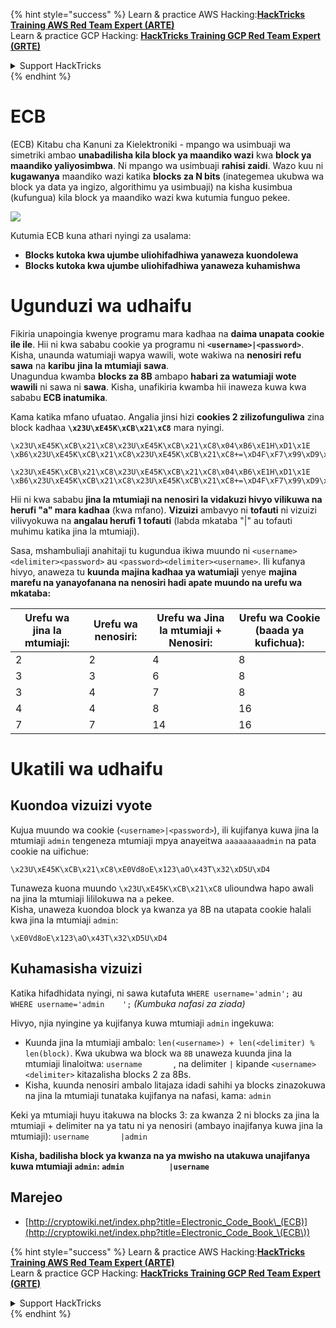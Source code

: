 {% hint style="success" %}
Learn & practice AWS Hacking:<img src="/.gitbook/assets/arte.png" alt="" data-size="line">[**HackTricks Training AWS Red Team Expert (ARTE)**](https://training.hacktricks.xyz/courses/arte)<img src="/.gitbook/assets/arte.png" alt="" data-size="line">\
Learn & practice GCP Hacking: <img src="/.gitbook/assets/grte.png" alt="" data-size="line">[**HackTricks Training GCP Red Team Expert (GRTE)**<img src="/.gitbook/assets/grte.png" alt="" data-size="line">](https://training.hacktricks.xyz/courses/grte)

<details>

<summary>Support HackTricks</summary>

* Check the [**subscription plans**](https://github.com/sponsors/carlospolop)!
* **Join the** 💬 [**Discord group**](https://discord.gg/hRep4RUj7f) or the [**telegram group**](https://t.me/peass) or **follow** us on **Twitter** 🐦 [**@hacktricks\_live**](https://twitter.com/hacktricks\_live)**.**
* **Share hacking tricks by submitting PRs to the** [**HackTricks**](https://github.com/carlospolop/hacktricks) and [**HackTricks Cloud**](https://github.com/carlospolop/hacktricks-cloud) github repos.

</details>
{% endhint %}


# ECB

(ECB) Kitabu cha Kanuni za Kielektroniki - mpango wa usimbuaji wa simetriki ambao **unabadilisha kila block ya maandiko wazi** kwa **block ya maandiko yaliyosimbwa**. Ni mpango wa usimbuaji **rahisi zaidi**. Wazo kuu ni **kugawanya** maandiko wazi katika **blocks za N bits** (inategemea ukubwa wa block ya data ya ingizo, algorithimu ya usimbuaji) na kisha kusimbua (kufungua) kila block ya maandiko wazi kwa kutumia funguo pekee.

![](https://upload.wikimedia.org/wikipedia/commons/thumb/e/e6/ECB_decryption.svg/601px-ECB_decryption.svg.png)

Kutumia ECB kuna athari nyingi za usalama:

* **Blocks kutoka kwa ujumbe uliohifadhiwa yanaweza kuondolewa**
* **Blocks kutoka kwa ujumbe uliohifadhiwa yanaweza kuhamishwa**

# Ugunduzi wa udhaifu

Fikiria unapoingia kwenye programu mara kadhaa na **daima unapata cookie ile ile**. Hii ni kwa sababu cookie ya programu ni **`<username>|<password>`**.\
Kisha, unaunda watumiaji wapya wawili, wote wakiwa na **nenosiri refu sawa** na **karibu** **jina la mtumiaji** **sawa**.\
Unagundua kwamba **blocks za 8B** ambapo **habari za watumiaji wote wawili** ni sawa ni **sawa**. Kisha, unafikiria kwamba hii inaweza kuwa kwa sababu **ECB inatumika**.

Kama katika mfano ufuatao. Angalia jinsi hizi **cookies 2 zilizofunguliwa** zina block kadhaa **`\x23U\xE45K\xCB\x21\xC8`** mara nyingi.
```
\x23U\xE45K\xCB\x21\xC8\x23U\xE45K\xCB\x21\xC8\x04\xB6\xE1H\xD1\x1E \xB6\x23U\xE45K\xCB\x21\xC8\x23U\xE45K\xCB\x21\xC8+=\xD4F\xF7\x99\xD9\xA9

\x23U\xE45K\xCB\x21\xC8\x23U\xE45K\xCB\x21\xC8\x04\xB6\xE1H\xD1\x1E \xB6\x23U\xE45K\xCB\x21\xC8\x23U\xE45K\xCB\x21\xC8+=\xD4F\xF7\x99\xD9\xA9
```
Hii ni kwa sababu **jina la mtumiaji na nenosiri la vidakuzi hivyo vilikuwa na herufi "a" mara kadhaa** (kwa mfano). **Vizuizi** ambavyo ni **tofauti** ni vizuizi vilivyokuwa na **angalau herufi 1 tofauti** (labda mkataba "|" au tofauti muhimu katika jina la mtumiaji).

Sasa, mshambuliaji anahitaji tu kugundua ikiwa muundo ni `<username><delimiter><password>` au `<password><delimiter><username>`. Ili kufanya hivyo, anaweza tu **kuunda majina kadhaa ya watumiaji** yenye **majina marefu na yanayofanana na nenosiri hadi apate muundo na urefu wa mkataba:**

| Urefu wa jina la mtumiaji: | Urefu wa nenosiri: | Urefu wa Jina la mtumiaji + Nenosiri: | Urefu wa Cookie (baada ya kufichua): |
| --------------------------- | ------------------ | ------------------------------------ | ----------------------------------- |
| 2                           | 2                  | 4                                    | 8                                   |
| 3                           | 3                  | 6                                    | 8                                   |
| 3                           | 4                  | 7                                    | 8                                   |
| 4                           | 4                  | 8                                    | 16                                  |
| 7                           | 7                  | 14                                   | 16                                  |

# Ukatili wa udhaifu

## Kuondoa vizuizi vyote

Kujua muundo wa cookie (`<username>|<password>`), ili kujifanya kuwa jina la mtumiaji `admin` tengeneza mtumiaji mpya anayeitwa `aaaaaaaaadmin` na pata cookie na uifichue:
```
\x23U\xE45K\xCB\x21\xC8\xE0Vd8oE\x123\aO\x43T\x32\xD5U\xD4
```
Tunaweza kuona muundo `\x23U\xE45K\xCB\x21\xC8` ulioundwa hapo awali na jina la mtumiaji lililokuwa na `a` pekee.\
Kisha, unaweza kuondoa block ya kwanza ya 8B na utapata cookie halali kwa jina la mtumiaji `admin`:
```
\xE0Vd8oE\x123\aO\x43T\x32\xD5U\xD4
```
## Kuhamasisha vizuizi

Katika hifadhidata nyingi, ni sawa kutafuta `WHERE username='admin';` au `WHERE username='admin    ';` _(Kumbuka nafasi za ziada)_

Hivyo, njia nyingine ya kujifanya kuwa mtumiaji `admin` ingekuwa:

* Kuunda jina la mtumiaji ambalo: `len(<username>) + len(<delimiter) % len(block)`. Kwa ukubwa wa block wa `8B` unaweza kuunda jina la mtumiaji linaloitwa: `username       `, na delimiter `|` kipande `<username><delimiter>` kitazalisha blocks 2 za 8Bs.
* Kisha, kuunda nenosiri ambalo litajaza idadi sahihi ya blocks zinazokuwa na jina la mtumiaji tunataka kujifanya na nafasi, kama: `admin   `

Keki ya mtumiaji huyu itakuwa na blocks 3: za kwanza 2 ni blocks za jina la mtumiaji + delimiter na ya tatu ni ya nenosiri (ambayo inajifanya kuwa jina la mtumiaji): `username       |admin   `

**Kisha, badilisha block ya kwanza na ya mwisho na utakuwa unajifanya kuwa mtumiaji `admin`: `admin          |username`**

## Marejeo

* [http://cryptowiki.net/index.php?title=Electronic_Code_Book\_(ECB)](http://cryptowiki.net/index.php?title=Electronic_Code_Book_\(ECB\))


{% hint style="success" %}
Learn & practice AWS Hacking:<img src="/.gitbook/assets/arte.png" alt="" data-size="line">[**HackTricks Training AWS Red Team Expert (ARTE)**](https://training.hacktricks.xyz/courses/arte)<img src="/.gitbook/assets/arte.png" alt="" data-size="line">\
Learn & practice GCP Hacking: <img src="/.gitbook/assets/grte.png" alt="" data-size="line">[**HackTricks Training GCP Red Team Expert (GRTE)**<img src="/.gitbook/assets/grte.png" alt="" data-size="line">](https://training.hacktricks.xyz/courses/grte)

<details>

<summary>Support HackTricks</summary>

* Check the [**subscription plans**](https://github.com/sponsors/carlospolop)!
* **Join the** 💬 [**Discord group**](https://discord.gg/hRep4RUj7f) or the [**telegram group**](https://t.me/peass) or **follow** us on **Twitter** 🐦 [**@hacktricks\_live**](https://twitter.com/hacktricks\_live)**.**
* **Share hacking tricks by submitting PRs to the** [**HackTricks**](https://github.com/carlospolop/hacktricks) and [**HackTricks Cloud**](https://github.com/carlospolop/hacktricks-cloud) github repos.

</details>
{% endhint %}
